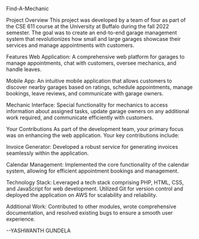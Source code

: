 Find-A-Mechanic

Project Overview
This project was developed by a team of four as part of the CSE 611 course at the University at Buffalo during the fall 2022 semester. The goal was to create an end-to-end garage management system that revolutionizes how small and large garages showcase their services and manage appointments with customers.

Features
Web Application: A comprehensive web platform for garages to manage appointments, chat with customers, oversee mechanics, and handle leaves.

Mobile App: An intuitive mobile application that allows customers to discover nearby garages based on ratings, schedule appointments, manage bookings, leave reviews, and communicate with garage owners.

Mechanic Interface: Special functionality for mechanics to access information about assigned tasks, update garage owners on any additional work required, and communicate efficiently with customers.

Your Contributions
As part of the development team, your primary focus was on enhancing the web application. Your key contributions include:

Invoice Generator: Developed a robust service for generating invoices seamlessly within the application.

Calendar Management: Implemented the core functionality of the calendar system, allowing for efficient appointment bookings and management.

Technology Stack: Leveraged a tech stack comprising PHP, HTML, CSS, and JavaScript for web development. Utilized Git for version control and deployed the application on AWS for scalability and reliability.

Additional Work: Contributed to other modules, wrote comprehensive documentation, and resolved existing bugs to ensure a smooth user experience.

--YASHWANTH GUNDELA
